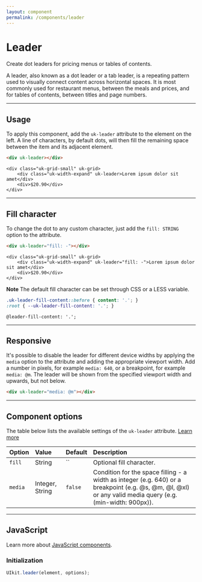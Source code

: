 ```yaml
---
layout: component
permalink: /components/leader
---
```


# Leader

<p class="uk-text-lead">Create dot leaders for pricing menus or tables of contents.</p>

A leader, also known as a dot leader or a tab leader, is a repeating pattern used to visually connect content across horizontal spaces. It is most commonly used for restaurant menus, between the meals and prices, and for tables of contents, between titles and page numbers.

***

## Usage

To apply this component, add the `uk-leader` attribute to the element on the left. A line of characters, by default dots, will then fill the remaining space between the item and its adjacent element.

```html
<div uk-leader></div>
```

```example
<div class="uk-grid-small" uk-grid>
    <div class="uk-width-expand" uk-leader>Lorem ipsum dolor sit amet</div>
    <div>$20.90</div>
</div>
```

***

## Fill character

To change the dot to any custom character, just add the `fill: STRING` option to the attribute.

```html
<div uk-leader="fill: -"></div>
```

```example
<div class="uk-grid-small" uk-grid>
    <div class="uk-width-expand" uk-leader="fill: -">Lorem ipsum dolor sit amet</div>
    <div>$20.90</div>
</div>
```

**Note** The default fill character can be set through CSS or a LESS variable.

```css
.uk-leader-fill-content::before { content: '.'; }
:root { --uk-leader-fill-content: '.'; }
```

```less
@leader-fill-content: '.';
```

***

## Responsive

It's possible to disable the leader for different device widths by applying the `media` option to the attribute and adding the appropriate viewport width. Add a number in pixels, for example `media: 640`, or a breakpoint, for example `media: @m`. The leader will be shown from the specified viewport width and upwards, but not below.

```html
<div uk-leader="media: @m"></div>
```

***

## Component options

The table below lists the available settings of the `uk-leader` attribute. [Learn more](javascript.md#component-configuration)

| Option  | Value  | Default     | Description                                                                                             |
|:--------|:-------|:------------|:--------------------------------------------------------------------------------------------------------|
| `fill`  | String | ``          | Optional fill character.                                                                                |
| `media` | Integer, String | `false`     | Condition for the space filling - a width as integer (e.g. 640) or a breakpoint (e.g. @s, @m, @l, @xl) or any valid media query (e.g. (min-width: 900px)). |

***

## JavaScript

Learn more about [JavaScript components](javascript.md#programmatic-use).

### Initialization

```js
UIkit.leader(element, options);
```
